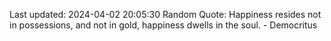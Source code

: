 Last updated: 2024-04-02 20:05:30
Random Quote: Happiness resides not in possessions, and not in gold, happiness dwells in the soul. - Democritus